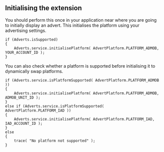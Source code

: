 
## Initialising the extension

You should perform this once in your application near where you are going to initially 
display an advert. This initialises the platform using your advertising settings. 

```as3
if (Adverts.isSupported)
{
	Adverts.service.initialisePlatform( AdvertPlatform.PLATFORM_ADMOB, YOUR_ACCOUNT_ID );
}
```

You can also check whether a platform is supported before initialising it to dynamically swap platforms.

```as3
if (Adverts.service.isPlatformSupported( AdvertPlatform.PLATFORM_ADMOB ))
{
	Adverts.service.initialisePlatform( AdvertPlatform.PLATFORM_ADMOB, ADMOB_UNIT_ID );
}
else if (Adverts.service.isPlatformSupported( AdvertPlatform.PLATFORM_IAD ))
{
	Adverts.service.initialisePlatform( AdvertPlatform.PLATFORM_IAD, IAD_ACCOUNT_ID );
}
else
{
	trace( "No platform not supported" );
}
```
